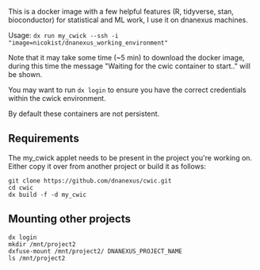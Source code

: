 This is a docker image with a few helpful features (R, tidyverse, stan, bioconductor) for statistical and ML work, I use it on dnanexus machines.

Usage: 
`dx run my_cwick --ssh -i "image=nicokist/dnanexus_working_environment"`

Note that it may take some time (~5 min) to download the docker image, during this time the message "Waiting for the cwic container to start.." will be shown.

You may want to run `dx login` to ensure you have the correct credentials within the cwick environment.

By default these containers are not persistent.

## Requirements
The my_cwick applet needs to be present in the project you're working on. Either copy it over from another project or build it as follows:

```
git clone https://github.com/dnanexus/cwic.git
cd cwic
dx build -f -d my_cwic
```
## Mounting other projects

```
dx login
mkdir /mnt/project2
dxfuse-mount /mnt/project2/ DNANEXUS_PROJECT_NAME
ls /mnt/project2
```

